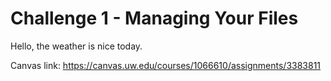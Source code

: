 # Challenge 1 - Managing Your Files

Hello, the weather is nice today.

Canvas link: https://canvas.uw.edu/courses/1066610/assignments/3383811
